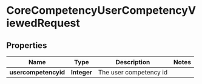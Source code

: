 

# CoreCompetencyUserCompetencyViewedRequest


## Properties

| Name | Type | Description | Notes |
|------------ | ------------- | ------------- | -------------|
|**usercompetencyid** | **Integer** | The user competency id |  |



